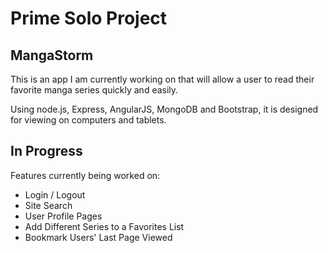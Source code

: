 <h1>Prime Solo Project</h1>

<h2>MangaStorm</h2>

This is an app I am currently working on that will allow a user to read their favorite manga series quickly and easily.

Using node.js, Express, AngularJS, MongoDB and Bootstrap, it is designed for viewing on computers and tablets.

<h2>In Progress</h2>

Features currently being worked on:

<ul>
  <li>Login / Logout</li>
  <li>Site Search</li>
  <li>User Profile Pages</li>
  <li>Add Different Series to a Favorites List</li>
  <li>Bookmark Users' Last Page Viewed</li>
</ul>
